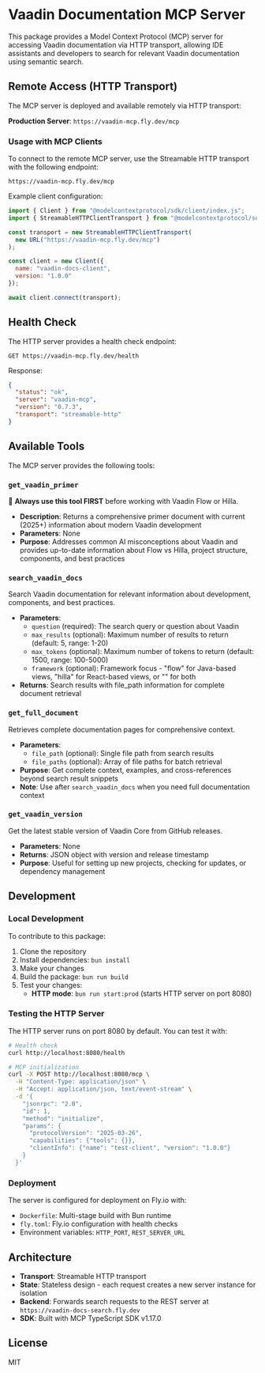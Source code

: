 # Vaadin Documentation MCP Server

This package provides a Model Context Protocol (MCP) server for accessing Vaadin documentation via HTTP transport, allowing IDE assistants and developers to search for relevant Vaadin documentation using semantic search.

## Remote Access (HTTP Transport)

The MCP server is deployed and available remotely via HTTP transport:

**Production Server**: `https://vaadin-mcp.fly.dev/mcp`

### Usage with MCP Clients

To connect to the remote MCP server, use the Streamable HTTP transport with the following endpoint:

```
https://vaadin-mcp.fly.dev/mcp
```

Example client configuration:
```javascript
import { Client } from "@modelcontextprotocol/sdk/client/index.js";
import { StreamableHTTPClientTransport } from "@modelcontextprotocol/sdk/client/streamableHttp.js";

const transport = new StreamableHTTPClientTransport(
  new URL("https://vaadin-mcp.fly.dev/mcp")
);

const client = new Client({
  name: "vaadin-docs-client",
  version: "1.0.0"
});

await client.connect(transport);
```

## Health Check

The HTTP server provides a health check endpoint:

```
GET https://vaadin-mcp.fly.dev/health
```

Response:
```json
{
  "status": "ok",
  "server": "vaadin-mcp",
  "version": "0.7.3",
  "transport": "streamable-http"
}
```

## Available Tools

The MCP server provides the following tools:

### `get_vaadin_primer`
🚨 **Always use this tool FIRST** before working with Vaadin Flow or Hilla.
- **Description**: Returns a comprehensive primer document with current (2025+) information about modern Vaadin development
- **Parameters**: None
- **Purpose**: Addresses common AI misconceptions about Vaadin and provides up-to-date information about Flow vs Hilla, project structure, components, and best practices

### `search_vaadin_docs`
Search Vaadin documentation for relevant information about development, components, and best practices.
- **Parameters**:
  - `question` (required): The search query or question about Vaadin
  - `max_results` (optional): Maximum number of results to return (default: 5, range: 1-20)
  - `max_tokens` (optional): Maximum number of tokens to return (default: 1500, range: 100-5000)
  - `framework` (optional): Framework focus - "flow" for Java-based views, "hilla" for React-based views, or "" for both
- **Returns**: Search results with file_path information for complete document retrieval

### `get_full_document`
Retrieves complete documentation pages for comprehensive context.
- **Parameters**:
  - `file_path` (optional): Single file path from search results
  - `file_paths` (optional): Array of file paths for batch retrieval
- **Purpose**: Get complete context, examples, and cross-references beyond search result snippets
- **Note**: Use after `search_vaadin_docs` when you need full documentation context

### `get_vaadin_version`
Get the latest stable version of Vaadin Core from GitHub releases.
- **Parameters**: None
- **Returns**: JSON object with version and release timestamp
- **Purpose**: Useful for setting up new projects, checking for updates, or dependency management

## Development

### Local Development

To contribute to this package:

1. Clone the repository
2. Install dependencies: `bun install`
3. Make your changes
4. Build the package: `bun run build`
5. Test your changes:
   - **HTTP mode**: `bun run start:prod` (starts HTTP server on port 8080)

### Testing the HTTP Server

The HTTP server runs on port 8080 by default. You can test it with:

```bash
# Health check
curl http://localhost:8080/health

# MCP initialization
curl -X POST http://localhost:8080/mcp \
  -H "Content-Type: application/json" \
  -H "Accept: application/json, text/event-stream" \
  -d '{
    "jsonrpc": "2.0",
    "id": 1,
    "method": "initialize",
    "params": {
      "protocolVersion": "2025-03-26",
      "capabilities": {"tools": {}},
      "clientInfo": {"name": "test-client", "version": "1.0.0"}
    }
  }'
```

### Deployment

The server is configured for deployment on Fly.io with:
- `Dockerfile`: Multi-stage build with Bun runtime
- `fly.toml`: Fly.io configuration with health checks
- Environment variables: `HTTP_PORT`, `REST_SERVER_URL`

## Architecture

- **Transport**: Streamable HTTP transport
- **State**: Stateless design - each request creates a new server instance for isolation
- **Backend**: Forwards search requests to the REST server at `https://vaadin-docs-search.fly.dev`
- **SDK**: Built with MCP TypeScript SDK v1.17.0

## License

MIT
